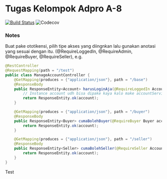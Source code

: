 # Tugas Kelompok Adpro A-8

[![Build Status](https://www.travis-ci.com/Project-A8-ADPRO-211/backend.svg?token=vxmU9sFagy8Wsd9eC6dt&branch=master)](https://www.travis-ci.com/Project-A8-ADPRO-211/backend)
![Codecov](https://img.shields.io/codecov/c/github/Project-A8-ADPRO-211/backend?token=P1V7AWMGN6)

### Notes
Buat pake ototikensi, pilih tipe akses yang diingnkan lalu gunakan anotasi yang sesuai dengan itu.
(@RequireLoggedIn, @RequireAdmin, @RequireBuyer, @RequireSeller), e.g.</br>

```java
@RestController
@RequestMapping(path = "/test")
public class ManageAccountController {
    @GetMapping(produces = {"application/json"}, path = "/base")
    @ResponseBody
    public ResponseEntity<Account> harusLoginAja(@RequireLoggedIn Account account) {
        // Instance account udh bisa dipake kaya kalo make accountService
        return ResponseEntity.ok(account);
    }

    @GetMapping(produces = {"application/json"}, path = "/buyer")
    @ResponseBody
    public ResponseEntity<Buyer> cumaBolehBuyer(@RequireBuyer Buyer account) {
        return ResponseEntity.ok(account);
    }

    @GetMapping(produces = {"application/json"}, path = "/seller")
    @ResponseBody
    public ResponseEntity<Seller> cumaBolehSeller(@RequireSeller Account account) {
        return ResponseEntity.ok(account);
    }
}
```
Test